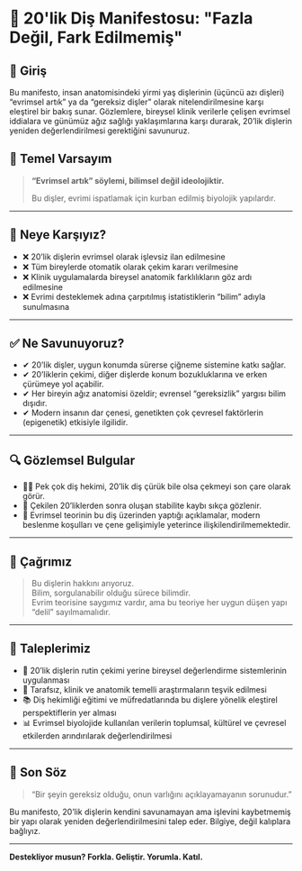 # 🦷 20'lik Diş Manifestosu: "Fazla Değil, Fark Edilmemiş"

## 📌 Giriş

Bu manifesto, insan anatomisindeki yirmi yaş dişlerinin (üçüncü azı dişleri) “evrimsel artık” ya da “gereksiz dişler” olarak nitelendirilmesine karşı eleştirel bir bakış sunar. Gözlemlere, bireysel klinik verilerle çelişen evrimsel iddialara ve günümüz ağız sağlığı yaklaşımlarına karşı durarak, 20’lik dişlerin yeniden değerlendirilmesi gerektiğini savunuruz.

## 🧠 Temel Varsayım

> **“Evrimsel artık” söylemi, bilimsel değil ideolojiktir.**
>
> Bu dişler, evrimi ispatlamak için kurban edilmiş biyolojik yapılardır.

---

## 🎯 Neye Karşıyız?

- ❌ 20’lik dişlerin evrimsel olarak işlevsiz ilan edilmesine  
- ❌ Tüm bireylerde otomatik olarak çekim kararı verilmesine  
- ❌ Klinik uygulamalarda bireysel anatomik farklılıkların göz ardı edilmesine  
- ❌ Evrimi desteklemek adına çarpıtılmış istatistiklerin “bilim” adıyla sunulmasına  

---

## ✅ Ne Savunuyoruz?

- ✔ 20’lik dişler, uygun konumda sürerse çiğneme sistemine katkı sağlar.  
- ✔ 20’liklerin çekimi, diğer dişlerde konum bozukluklarına ve erken çürümeye yol açabilir.  
- ✔ Her bireyin ağız anatomisi özeldir; evrensel “gereksizlik” yargısı bilim dışıdır.  
- ✔ Modern insanın dar çenesi, genetikten çok çevresel faktörlerin (epigenetik) etkisiyle ilgilidir.  

---

## 🔍 Gözlemsel Bulgular

- 👨‍⚕️ Pek çok diş hekimi, 20’lik diş çürük bile olsa çekmeyi son çare olarak görür.  
- 🔄 Çekilen 20’liklerden sonra oluşan stabilite kaybı sıkça gözlenir.  
- 🧬 Evrimsel teorinin bu diş üzerinden yaptığı açıklamalar, modern beslenme koşulları ve çene gelişimiyle yeterince ilişkilendirilmemektedir.

---

## 📢 Çağrımız

> Bu dişlerin hakkını arıyoruz.  
> Bilim, sorgulanabilir olduğu sürece bilimdir.  
> Evrim teorisine saygımız vardır, ama bu teoriye her uygun düşen yapı “delil” sayılmamalıdır.

---

## 🧾 Taleplerimiz

- 🦷 20’lik dişlerin rutin çekimi yerine bireysel değerlendirme sistemlerinin uygulanması  
- 🧪 Tarafsız, klinik ve anatomik temelli araştırmaların teşvik edilmesi  
- 📚 Diş hekimliği eğitimi ve müfredatlarında bu dişlere yönelik eleştirel perspektiflerin yer alması  
- 📊 Evrimsel biyolojide kullanılan verilerin toplumsal, kültürel ve çevresel etkilerden arındırılarak değerlendirilmesi  

---

## 📎 Son Söz

> “Bir şeyin gereksiz olduğu, onun varlığını açıklayamayanın sorunudur.”

Bu manifesto, 20’lik dişlerin kendini savunamayan ama işlevini kaybetmemiş bir yapı olarak yeniden değerlendirilmesini talep eder. Bilgiye, değil kalıplara bağlıyız.

---

**Destekliyor musun? Forkla. Geliştir. Yorumla. Katıl.**

